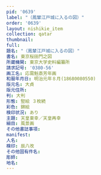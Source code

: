 ```yaml
---
pid: '0639'
label: "（鳳輦江戸城に入るの図）"
order: '0639'
layout: nishikie_item
collection: qatar
thumbnail: 
full: 
題名: "（鳳輦江戸城に入るの図）"
書名: 東京桜田門之図
所蔵機関: 東京大学史料編纂所
請求記号: '0380-56'
画工名: 応需魁斎芳年画
和暦年月日: 明治元年８月(18680080550)
版元名: 大貞
版元住所: 
判: 大判
形態: 竪絵 ３枚続
彩色: 錦絵
検印状況: あり
主題: 天皇東幸／天皇再幸
細目: 風景画
その他書誌事項: 
manifest: 
人名: 
検印: 辰八改
その他固有件名: 
彫師: 
地名: 
---
```

